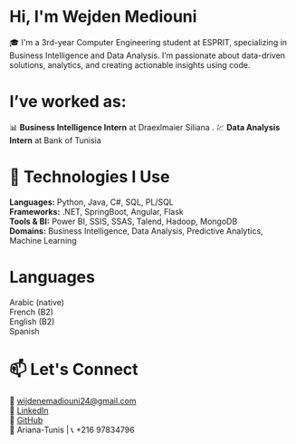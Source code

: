 # Hi, I'm Wejden Mediouni  
🎓 I'm a 3rd-year Computer Engineering student at ESPRIT, specializing in Business Intelligence and Data Analysis. I’m passionate about data-driven solutions, analytics, and creating actionable insights using code.

# I’ve worked as:

📊 **Business Intelligence Intern** at Draexlmaier Siliana .
💹 **Data Analysis Intern** at Bank of Tunisia  


  

# 🔧 **Technologies I Use**  
**Languages:** Python, Java, C#, SQL, PL/SQL  
**Frameworks:** .NET, SpringBoot, Angular, Flask  
**Tools & BI:** Power BI, SSIS, SSAS, Talend, Hadoop, MongoDB  
**Domains:** Business Intelligence, Data Analysis, Predictive Analytics, Machine Learning  

# **Languages**  
Arabic (native)  
French (B2)  
English (B2)  
Spanish  

# 📫 **Let's Connect**  
📧 wijdenemadiouni24@gmail.com  
🔗 [LinkedIn](https://www.linkedin.com/in/wijden-mediouni/)  
🐙 [GitHub](https://github.com/wijdenmediouni1)  
📍 Ariana-Tunis | 📞 +216 97834796

